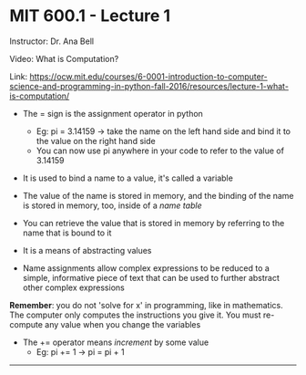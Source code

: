 # MIT 600.1 - Lecture 1

Instructor: Dr. Ana Bell

Video: What is Computation?

Link: https://ocw.mit.edu/courses/6-0001-introduction-to-computer-science-and-programming-in-python-fall-2016/resources/lecture-1-what-is-computation/

- The \= sign is the assignment operator in python
    - Eg: pi = 3.14159 -> take the name on the left hand side and bind it to
      the value on the right hand side
    - You can now use pi anywhere in your code to refer to the value of 3.14159

- It is used to bind a name to a value, it's called a variable
- The value of the name is stored in memory, and the binding of the name is
  stored in memory, too, inside of a *name table*
- You can retrieve the value that is stored in memory by referring to the name
  that is bound to it
- It is a means of abstracting values
- Name assignments allow complex expressions to be reduced to a simple,
  informative piece of text that can be used to further abstract other complex
  expressions

**Remember**: you do not 'solve for x' in programming, like in mathematics. The
computer only computes the instructions you give it. You must re-compute any
value when you change the variables

- The \+\= operator means *increment* by some value
    - Eg: pi += 1 -> pi = pi + 1

___
